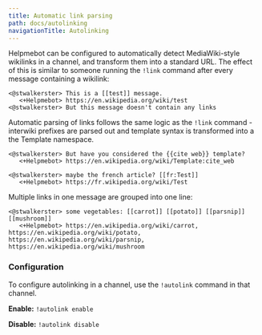 ```yaml
---
title: Automatic link parsing
path: docs/autolinking
navigationTitle: Autolinking
---
```

Helpmebot can be configured to automatically detect MediaWiki-style wikilinks in a channel, and transform them into a 
standard URL. The effect of this is similar to someone running the `!link` command after every message containing a wikilink:

```
<@stwalkerster> This is a [[test]] message.
   <+Helpmebot> https://en.wikipedia.org/wiki/test
<@stwalkerster> But this message doesn't contain any links
```

Automatic parsing of links follows the same logic as the `!link` command - interwiki prefixes are parsed out and template syntax is transformed into a the Template namespace.

```
<@stwalkerster> But have you considered the {{cite web}} template?
   <+Helpmebot> https://en.wikipedia.org/wiki/Template:cite_web
```
```
<@stwalkerster> maybe the french article? [[fr:Test]]
   <+Helpmebot> https://fr.wikipedia.org/wiki/Test
```

Multiple links in one message are grouped into one line:

```
<@stwalkerster> some vegetables: [[carrot]] [[potato]] [[parsnip]] [[mushroom]]
   <+Helpmebot> https://en.wikipedia.org/wiki/carrot, https://en.wikipedia.org/wiki/potato, https://en.wikipedia.org/wiki/parsnip, https://en.wikipedia.org/wiki/mushroom
```

### Configuration

To configure autolinking in a channel, use the `!autolink` command in that channel.

**Enable:** `!autolink enable`

**Disable:** `!autolink disable`

